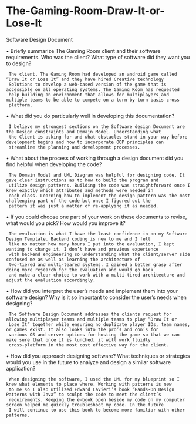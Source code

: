 # The-Gaming-Room-Draw-It-or-Lose-It
Software Design Document

•	Briefly summarize The Gaming Room client and their software requirements. Who was the client? What type of software did they want you to design?

     The client, The Gaming Room had developed an android game called “Draw It or Lose It” and they have hired Creative technology
     Solutions to develop a web-based version of the game that is accessible on all operating systems. The Gaming Room has requested 
     help building an environment that allows for multiplayers and multiple teams to be able to compete on a turn-by-turn basis cross 
     platform.  

•	What did you do particularly well in developing this documentation?

     I believe my strongest sections on the Software design Document are the Design constraints and Domain Model. Understanding what 
     the Client is asking for and what obstacles stand in your way before development begins and how to incorporate OOP principles can 
     streamline the planning and development processes. 

•	What about the process of working through a design document did you find helpful when developing the code?

     The Domain Model and UML Diagram was helpful for designing code. It gave clear instructions as to how to build the program and 
     utilize design patterns. Building the code was straightforward once I knew exactly which attributes and methods were needed in 
     each class. Learning how to implement the design pattern was the most challenging part of the code but once I figured out the 
     pattern it was just a matter of re-applying it as needed.  

•	If you could choose one part of your work on these documents to revise, what would you pick? How would you improve it?

     The evaluation is what I have the least confidence in on my Software Design Template. Backend coding is new to me and I felt 
     like no matter how many hours I put into the evaluation, I kept wanting to change it. I don’t have and previous experience 
     with backend engineering so understanding what the client/server side confused me as well as learning the architecture of 
     two-tiered and multi-teared systems. I gained a better grasp after doing more research for the evaluation and would go back 
     and make a clear choice to work with a multi-tired architecture and adjust the evaluation accordingly. 

•	How did you interpret the user’s needs and implement them into your software design? Why is it so important to consider the user’s needs when designing?

     The Software Design Document addresses the clients request for allowing multiplayer teams and multiple teams to play “Draw It or 
     Lose It” together while ensuring no duplicate player IDs, team names, or games exist. It also looks into the pro’s and con’s for 
     various OS and server options for hosting the game so that we can make sure that once it is lunched, it will work fluidly 
     cross-platform in the most cost effective way for the client.  

•	How did you approach designing software? What techniques or strategies would you use in the future to analyze and design a similar software application?

     When designing the software, I used the UML for my blueprint so I knew what elements to place where. Working with patterns is new 
     to me so I also utilized Edward Lavieri’s book “Hands-On Design Patterns with Java” to sculpt the code to meet the client’s 
     requirements. Keeping the e-book open beside my code on my computer screen helped me quickly troubleshoot my code. In the future 
     I will continue to use this book to become more familiar with other patterns. 
